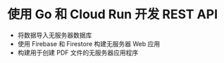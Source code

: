 # 使用 Go 和 Cloud Run 开发 REST API

* 将数据导入无服务器数据库
* 使用 Firebase 和 Firestore 构建无服务器 Web 应用
* 构建用于创建 PDF 文件的无服务器应用程序